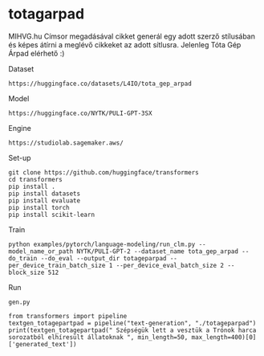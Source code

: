 # totagarpad
MIHVG.hu 
Címsor megadásával cikket generál egy adott szerző stílusában és képes átírni a meglévő cikkeket az adott sítlusra.
Jelenleg Tóta Gép Árpad elérhető :)

Dataset
```
https://huggingface.co/datasets/L4IO/tota_gep_arpad
```

Model
```
https://huggingface.co/NYTK/PULI-GPT-3SX
```

Engine
```
https://studiolab.sagemaker.aws/
```

Set-up
```
git clone https://github.com/huggingface/transformers
cd transformers
pip install .
pip install datasets
pip install evaluate
pip install torch
pip install scikit-learn
```

Train
```
python examples/pytorch/language-modeling/run_clm.py --model_name_or_path NYTK/PULI-GPT-2 --dataset_name tota_gep_arpad --do_train --do_eval --output_dir totageparpad --per_device_train_batch_size 1 --per_device_eval_batch_size 2 --block_size 512
```

Run
```
gen.py
```
```
from transformers import pipeline
textgen_totagepartpad = pipeline("text-generation", "./totageparpad")
print(textgen_totagepartpad(" Szépségük lett a vesztük a Trónok harca sorozatból elhíresült állatoknak ", min_length=50, max_length=400)[0]['generated_text'])
```
